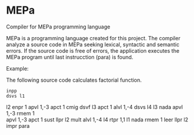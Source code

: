 # MEPa
Compiler for MEPa programming language

MEPa is a programming language created for this project. The compiler analyze a source code in MEPa seeking lexical, syntactic and semantic errors.
If the source code is free of errors, the application executes the MEPa program until last instrucction (para) is found.

Example:

The following source code calculates factorial function.

	inpp
	dsvs l1
l2  enpr 1
	apvl 1,-3
	apct 1
	cmig
	dsvf l3
	apct 1
	alvl 1,-4
	dsvs l4
l3  nada
	apvl 1,-3
	rmem 1	
	apvl 1,-3
	apct 1
	sust
	llpr l2
	mult
	alvl 1,-4
l4  rtpr 1,1
l1 	nada
	rmem 1
	leer
	llpr l2
	impr
	para
